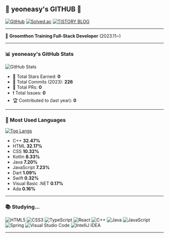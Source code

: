 ## 🐣 yeoneasy's GITHUB 🐣

[![GitHub](https://img.shields.io/badge/GitHub-152%20%2F%20918-blue)](https://github.com/yeoneasy)
[![Solved.ac](https://img.shields.io/badge/solved.ac-blue?logo=solved.ac)](https://solved.ac/yeoneasy)
[![TISTORY BLOG](https://img.shields.io/badge/TISTORY%20BLOG-black)](https://your-tistory-link)

---

🚀 **Groomthon Training Full-Stack Developer** (2023.11~)

---

### 📊 yeoneasy's GitHub Stats

![GitHub Stats](https://github-readme-stats.vercel.app/api?username=yeoneasy&show_icons=true&theme=default)

- 🌟 Total Stars Earned: **0**
- 📌 Total Commits (2023): **226**
- 🔀 Total PRs: **0**
- ❗ Total Issues: **0**
- 🏆 Contributed to (last year): **0**

---

### 🎨 Most Used Languages

[![Top Langs](https://github-readme-stats.vercel.app/api/top-langs/?username=yeoneasy&layout=compact&theme=default)](https://github.com/yeoneasy)

- C++ **32.47%**
- HTML **32.17%**
- CSS **10.32%**
- Kotlin **8.33%**
- Java **7.20%**
- JavaScript **7.23%**
- Dart **1.09%**
- Swift **0.32%**
- Visual Basic .NET **0.17%**
- Ada **0.16%**

---

### 📚 Studying...

![HTML5](https://img.shields.io/badge/HTML5-E34F26?style=flat-square&logo=html5&logoColor=white)
![CSS3](https://img.shields.io/badge/CSS3-1572B6?style=flat-square&logo=css3&logoColor=white)
![TypeScript](https://img.shields.io/badge/TypeScript-007ACC?style=flat-square&logo=typescript&logoColor=white)
![React](https://img.shields.io/badge/React-61DAFB?style=flat-square&logo=react&logoColor=white)
![C++](https://img.shields.io/badge/C++-00599C?style=flat-square&logo=c%2B%2B&logoColor=white)
![Java](https://img.shields.io/badge/Java-007396?style=flat-square&logo=java&logoColor=white)
![JavaScript](https://img.shields.io/badge/JavaScript-F7DF1E?style=flat-square&logo=javascript&logoColor=black)
![Spring](https://img.shields.io/badge/Spring-6DB33F?style=flat-square&logo=spring&logoColor=white)
![Visual Studio Code](https://img.shields.io/badge/Visual%20Studio%20Code-007ACC?style=flat-square&logo=visualstudiocode&logoColor=white)
![IntelliJ IDEA](https://img.shields.io/badge/IntelliJ%20IDEA-000000?style=flat-square&logo=intellijidea&logoColor=white)

---
